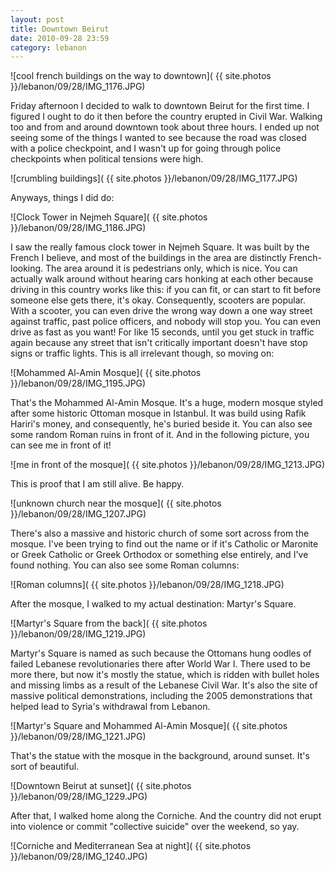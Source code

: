 ```yaml
---
layout: post
title: Downtown Beirut
date: 2010-09-28 23:59
category: lebanon
---
```


![cool french buildings on the way to downtown]( {{ site.photos }}/lebanon/09/28/IMG_1176.JPG)

Friday afternoon I decided to walk to downtown Beirut for the first time. I figured I ought to do it then before the country erupted in Civil War. Walking too and from and around downtown took about three hours. I ended up not seeing some of the things I wanted to see because the road was closed with a police checkpoint, and I wasn't up for going through police checkpoints when political tensions were high. 

![crumbling buildings]( {{ site.photos }}/lebanon/09/28/IMG_1177.JPG)

Anyways, things I did do:

![Clock Tower in Nejmeh Square]( {{ site.photos }}/lebanon/09/28/IMG_1186.JPG)

I saw the really famous clock tower in Nejmeh Square. It was built by the French I believe, and most of the buildings in the area are distinctly French-looking. The area around it is pedestrians only, which is nice. You can actually walk around without hearing cars honking at each other because driving in this country works like this: if you can fit, or can start to fit before someone else gets there, it's okay. Consequently, scooters are popular. With a scooter, you can even drive the wrong way down a one way street against traffic, past police officers, and nobody will stop you. You can even drive as fast as you want! For like 15 seconds, until you get stuck in traffic again because any street that isn't critically important doesn't have stop signs or traffic lights. This is all irrelevant though, so moving on:

![Mohammed Al-Amin Mosque]( {{ site.photos }}/lebanon/09/28/IMG_1195.JPG)

That's the Mohammed Al-Amin Mosque. It's a huge, modern mosque styled after some historic Ottoman mosque in Istanbul. It was build using Rafik Hariri's money, and consequently, he's buried beside it. You can also see some random Roman ruins in front of it. And in the following picture, you can see me in front of it!

![me in front of the mosque]( {{ site.photos }}/lebanon/09/28/IMG_1213.JPG)

This is proof that I am still alive. Be happy.

![unknown church near the mosque]( {{ site.photos }}/lebanon/09/28/IMG_1207.JPG)

There's also a massive and historic church of some sort across from the mosque. I've been trying to find out the name or if it's Catholic or Maronite or Greek Catholic or Greek Orthodox or something else entirely, and I've found nothing. You can also see some Roman columns:

![Roman columns]( {{ site.photos }}/lebanon/09/28/IMG_1218.JPG)

After the mosque, I walked to my actual destination: Martyr's Square.

![Martyr's Square from the back]( {{ site.photos }}/lebanon/09/28/IMG_1219.JPG)

Martyr's Square is named as such because the Ottomans hung oodles of failed Lebanese revolutionaries there after World War I. There used to be more there, but now it's mostly the statue, which is ridden with bullet holes and missing limbs as a result of the Lebanese Civil War. It's also the site of massive political demonstrations, including the 2005 demonstrations that helped lead to Syria's withdrawal from Lebanon.

![Martyr's Square and Mohammed Al-Amin Mosque]( {{ site.photos }}/lebanon/09/28/IMG_1221.JPG)

That's the statue with the mosque in the background, around sunset. It's sort of beautiful.

![Downtown Beirut at sunset]( {{ site.photos }}/lebanon/09/28/IMG_1229.JPG)

After that, I walked home along the Corniche. And the country did not erupt into violence or commit "collective suicide" over the weekend, so yay.

![Corniche and Mediterranean Sea at night]( {{ site.photos }}/lebanon/09/28/IMG_1240.JPG)
